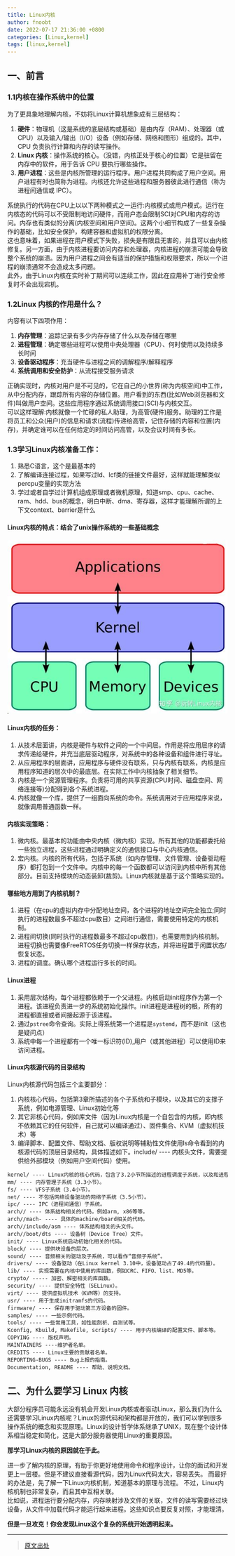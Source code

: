 ```yaml
---
title: Linux内核
author: fnoobt
date: 2022-07-17 21:36:00 +0800
categories: [Linux,kernel]
tags: [linux,kernel]
---
```


## 一、前言

### 1.1内核在操作系统中的位置

为了更具象地理解内核，不妨将Linux计算机想象成有三层结构：

1. **硬件**：物理机（这是系统的底层结构或基础）是由内存（RAM）、处理器（或 CPU）以及输入/输出（I/O）设备（例如存储、网络和图形）组成的。其中，CPU 负责执行计算和内存的读写操作。
2. **Linux 内核**：操作系统的核心。（没错，内核正处于核心的位置）它是驻留在内存中的软件，用于告诉 CPU 要执行哪些操作。
3. **用户进程**：这些是内核所管理的运行程序。用户进程共同构成了用户空间。用户进程有时也简称为进程。内核还允许这些进程和服务器彼此进行通信（称为进程间通信或 IPC）。

系统执行的代码在CPU上以以下两种模式之一运行:内核模式或用户模式。运行在内核态的代码可以不受限制地访问硬件，而用户态会限制SCI对CPU和内存的访问。内存也有类似的分离(内核空间和用户空间)。这两个小细节构成了一些复杂操作的基础，比如安全保护，构建容器和虚拟机的权限分离。  
这也意味着，如果进程在用户模式下失败，损失是有限且无害的，并且可以由内核修复。另一方面，由于内核进程要访问内存和处理器，内核进程的崩溃可能会导致整个系统的崩溃。因为用户进程之间会有适当的保护措施和权限要求，所以一个进程的崩溃通常不会造成太多问题。  
此外，由于Linux内核在实时补丁期间可以连续工作，因此在应用补丁进行安全修复时不会出现宕机。

### 1.2Linux 内核的作用是什么？

内容有以下四项作用：
1. **内存管理**：追踪记录有多少内存存储了什么以及存储在哪里
2. **进程管理**：确定哪些进程可以使用中央处理器（CPU）、何时使用以及持续多长时间
3. **设备驱动程序**：充当硬件与进程之间的调解程序/解释程序
4. **系统调用和安全防护**：从流程接受服务请求

正确实现时，内核对用户是不可见的，它在自己的小世界(称为内核空间)中工作，从中分配内存，跟踪所有内容的存储位置。用户看到的东西(比如Web浏览器和文件)叫做用户空间。这些应用程序通过系统调用接口(SCI)与内核交互。  
可以这样理解:内核就像一个忙碌的私人助理，为高管(硬件)服务。助理的工作是将员工和公众(用户)的信息和请求(流程)传递给高管，记住存储的内容和位置(内存)，并确定谁可以在任何给定的时间访问高管，以及会议时间有多长。

### 1.3学习Linux内核准备工作：

1. 熟悉C语言，这个是最基本的
2. 了解编译连接过程，如果写过ld、lcf类的链接文件最好，这样就能理解类似percpu变量的实现方法
3. 学过或者自学过计算机组成原理或者微机原理，知道smp、cpu、cache、ram、hdd、bus的概念，明白中断、dma、寄存器，这样才能理解所谓的上下文context、barrier是什么

#### Linux内核的特点：结合了unix操作系统的一些基础概念

![Relationship](/assets/img/commons/linux/kernel/relationship.jpg)

#### Linux内核的任务：

1. 从技术层面讲，内核是硬件与软件之间的一个中间层。作用是将应用层序的请求传递给硬件，并充当底层驱动程序，对系统中的各种设备和组件进行寻址。
2. 从应用程序的层面讲，应用程序与硬件没有联系，只与内核有联系，内核是应用程序知道的层次中的最底层。在实际工作中内核抽象了相关细节。
3. 内核是一个资源管理程序。负责将可用的共享资源(CPU时间、磁盘空间、网络连接等)分配得到各个系统进程。
4. 内核就像一个库，提供了一组面向系统的命令。系统调用对于应用程序来说，就像调用普通函数一样。

#### 内核实现策略：

1. 微内核。最基本的功能由中央内核（微内核）实现。所有其他的功能都委托给一些独立进程，这些进程通过明确定义的通信接口与中心内核通信。
2. 宏内核。内核的所有代码，包括子系统（如内存管理、文件管理、设备驱动程序）都打包到一个文件中。内核中的每一个函数都可以访问到内核中所有其他部分。目前支持模块的动态装卸(裁剪)。Linux内核就是基于这个策略实现的。

#### 哪些地方用到了内核机制？

1. 进程（在cpu的虚拟内存中分配地址空间，各个进程的地址空间完全独立;同时执行的进程数最多不超过cpu数目）之间进行通信，需要使用特定的内核机制。
2. 进程间切换(同时执行的进程数最多不超过cpu数目)，也需要用到内核机制。
进程切换也需要像FreeRTOS任务切换一样保存状态，并将进程置于闲置状态/恢复状态。
3. 进程的调度。确认哪个进程运行多长的时间。

#### Linux进程

1. 采用层次结构，每个进程都依赖于一个父进程。内核启动init程序作为第一个进程。该进程负责进一步的系统初始化操作。init进程是进程树的根，所有的进程都直接或者间接起源于该进程。
2. 通过`pstree`命令查询。实际上得系统第一个进程是`systemd`，而不是init（这也是疑问点）
3. 系统中每一个进程都有一个唯一标识符(ID),用户（或其他进程）可以使用ID来访问进程。

#### Linux内核源代码的目录结构

Linux内核源代码包括三个主要部分：

1. 内核核心代码，包括第3章所描述的各个子系统和子模块，以及其它的支撑子系统，例如电源管理、Linux初始化等
2. 其它非核心代码，例如库文件（因为Linux内核是一个自包含的内核，即内核不依赖其它的任何软件，自己就可以编译通过）、固件集合、KVM（虚拟机技术）等
3. 编译脚本、配置文件、帮助文档、版权说明等辅助性文件使用ls命令看到的内核源代码的顶层目录结构，具体描述如下。include/ ---- 内核头文件，需要提供给外部模块（例如用户空间代码）使用。

```markdown
kernel/ ---- Linux内核的核心代码，包含了3.2小节所描述的进程调度子系统，以及和进程调度相关的模块。
mm/ ---- 内存管理子系统（3.3小节）。
fs/ ---- VFS子系统（3.4小节）。
net/ ---- 不包括网络设备驱动的网络子系统（3.5小节）。
ipc/ ---- IPC（进程间通信）子系统。
arch// ---- 体系结构相关的代码，例如arm, x86等等。 
arch//mach- ---- 具体的machine/board相关的代码。 
arch//include/asm ---- 体系结构相关的头文件。 
arch//boot/dts ---- 设备树（Device Tree）文件。
init/ ---- Linux系统启动初始化相关的代码。 
block/ ---- 提供块设备的层次。 
sound/ ---- 音频相关的驱动及子系统，可以看作“音频子系统”。 
drivers/ ---- 设备驱动（在Linux kernel 3.10中，设备驱动占了49.4的代码量）。
lib/ ---- 实现需要在内核中使用的库函数，例如CRC、FIFO、list、MD5等。 
crypto/ ----- 加密、解密相关的库函数。 
security/ ---- 提供安全特性（SELinux）。 
virt/ ---- 提供虚拟机技术（KVM等）的支持。 
usr/ ---- 用于生成initramfs的代码。 
firmware/ ---- 保存用于驱动第三方设备的固件。
samples/ ---- 一些示例代码。 
tools/ ---- 一些常用工具，如性能剖析、自测试等。
Kconfig, Kbuild, Makefile, scripts/ ---- 用于内核编译的配置文件、脚本等。
COPYING ---- 版权声明。 
MAINTAINERS ----维护者名单。 
CREDITS ---- Linux主要的贡献者名单。 
REPORTING-BUGS ---- Bug上报的指南。
Documentation, README ---- 帮助、说明文档。
```

## 二、为什么要学习 Linux 内核

大部分程序员可能永远没有机会开发Linux内核或者驱动Linux，那么我们为什么还需要学习Linux内核呢？Linux的源代码和架构都是开放的，我们可以学到很多操作系统的概念和实现原理。Linux的设计哲学体系继承了UNIX，现在整个设计体系相当稳定和简化，这是大部分服务器使用Linux的重要原因。

**那学习Linux内核的原因就在于此。**  

进一步了解内核的原理，有助于你更好地使用命令和程序设计，让你的面试和开发更上一层楼。但是不建议直接看源代码，因为Linux代码太大，容易丢失。
而最好的办法是，先了解一下Linux内核机制，知道基本的原理与流程。
不过，Linux内核机制也非常复杂，而且其中互相关联。  
比如说，进程运行要分配内存，内存映射涉及文件的关联，文件的读写需要经过块设备，从文件中加载代码才能运行起来进程。这些知识点要反复对照，才能理清。
 
**但是一旦攻克！你会发现Linux这个复杂的系统开始透明起来。**

****

> [原文出处](https://zhuanlan.zhihu.com/p/635315467)